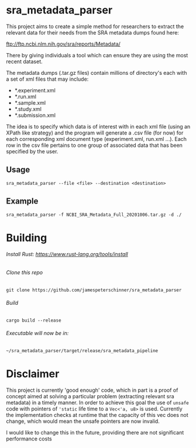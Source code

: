 # sra_metadata_parser

This project aims to create a simple method for researchers to extract the relevant
data for their needs from the SRA metadata dumps found here: 

ftp://ftp.ncbi.nlm.nih.gov/sra/reports/Metadata/

There by giving individuals a tool which can ensure they are using the most recent dataset.

The metadata dumps (.tar.gz files) contain millions of directory's each with a set of xml files 
that may include:

- *.experiment.xml
- *.run.xml
- *.sample.xml
- *.study.xml
- *.submission.xml

The idea is to specify which data is of interest with in each xml file (using an XPath like strategy)
and the program will generate a .csv file (for now) for each corresponding xml document type 
(experiment.xml, run.xml ...). Each row in the csv file pertains to one group of associated data that
has been specified by the user.

## Usage

    sra_metadata_parser --file <file> --destination <destination>

## Example 

    sra_metadata_parser -f NCBI_SRA_Metadata_Full_20201006.tar.gz -d ./
    
    
# Building

###### Install Rust: https://www.rust-lang.org/tools/install

###### Clone this repo

    git clone https://github.com/jamespeterschinner/sra_metadata_parser
    
###### Build

    cargo build --release    
    
###### Executable will now be in:

    ~/sra_metadata_parser/target/release/sra_metadata_pipeline
    
# Disclaimer 

This project is currently 'good enough' code, which in part is a proof of concept
aimed at solving a particular problem (extracting relevant sra metadata) in a timely
manner. In order to achieve this goal the use of `unsafe` code with pointers of `'static`
life time to a `Vec<'a, u8>` is used. Currently the implementation checks at runtime that
the capacity of this vec does not change, which would mean the unsafe pointers are now invalid.

I would like to change this in the future, providing there are not significant performance costs

